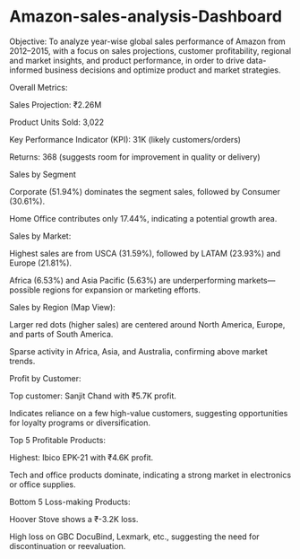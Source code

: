 # Amazon-sales-analysis-Dashboard

Objective:
To analyze year-wise global sales performance of Amazon from 2012–2015, with a focus on sales projections, customer profitability, regional and market insights, and product performance, in order to drive data-informed business decisions and optimize product and market strategies.

Overall Metrics:

Sales Projection: ₹2.26M

Product Units Sold: 3,022

Key Performance Indicator (KPI): 31K (likely customers/orders)

Returns: 368 (suggests room for improvement in quality or delivery)

Sales by Segment

Corporate (51.94%) dominates the segment sales, followed by Consumer (30.61%).

Home Office contributes only 17.44%, indicating a potential growth area.

Sales by Market:

Highest sales are from USCA (31.59%), followed by LATAM (23.93%) and Europe (21.81%).

Africa (6.53%) and Asia Pacific (5.63%) are underperforming markets—possible regions for expansion or marketing efforts.

Sales by Region (Map View):

Larger red dots (higher sales) are centered around North America, Europe, and parts of South America.

Sparse activity in Africa, Asia, and Australia, confirming above market trends.

Profit by Customer:

Top customer: Sanjit Chand with ₹5.7K profit.

Indicates reliance on a few high-value customers, suggesting opportunities for loyalty programs or diversification.

Top 5 Profitable Products:

Highest: Ibico EPK-21 with ₹4.6K profit.

Tech and office products dominate, indicating a strong market in electronics or office supplies.

Bottom 5 Loss-making Products:

Hoover Stove shows a ₹-3.2K loss.

High loss on GBC DocuBind, Lexmark, etc., suggesting the need for discontinuation or reevaluation.
